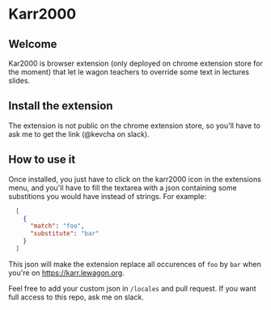 # Karr2000

## Welcome 
Kar2000 is browser extension (only deployed on chrome extension store for the moment) that let le wagon teachers to override some text in lectures slides.

## Install the extension
The extension is not public on the chrome extension store, so you'll have to ask me to get the link (@kevcha on slack).

## How to use it
Once installed, you just have to click on the karr2000 icon in the extensions menu, and you'll have to fill the textarea with a json containing some substitions you would have instead of strings.
For example: 
```json
  [
    {
      "match": "foo",
      "substitute": "bar"
    }
  ]
```

This json will make the extension replace all occurences of `foo` by `bar` when you're on https://karr.lewagon.org.

Feel free to add your custom json in `/locales` and pull request.
If you want full access to this repo, ask me on slack.
